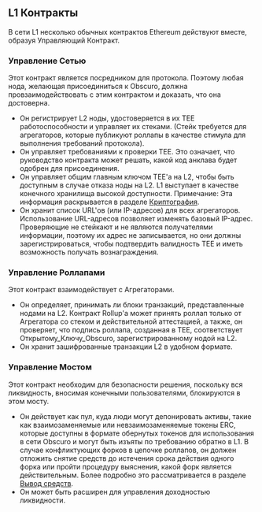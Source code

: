 ## L1 Контракты
В сети L1 несколько обычных контрактов Ethereum действуют вместе, образуя Управляющий Контракт.

### Управление Сетью
Этот контракт является посредником для протокола. Поэтому любая нода, желающая присоединиться к Obscuro, должна провзаимодействовать с этим контрактом и доказать, что она достоверна.

* Он регистрирует L2 ноды, удостоверяется в их TEE работоспособности и управляет их стеками. (Стейк требуется для агрегаторов, которые публикуют роллапы в качестве стимула для выполнения требований протокола).
* Он управляет требованиями к проверки TEE. Это означает, что руководство контракта может решать, какой код анклава будет одобрен для присоединения.
* Он управляет общим главным ключом TEE'а на L2, чтобы быть доступным в случае отказа ноды на L2. L1 выступает в качестве конечного хранилища высокой доступности. Примечание: Эта информация раскрывается в разделе [Криптография](./cryptography).
* Он хранит список URL'ов (или IP-адресов) для всех агрегаторов. Использование URL-адресов позволяет изменять базовый IP-адрес. Проверяющие не стейкают и не являются получателями информации, поэтому их адрес не записывается, но они должны зарегистрироваться, чтобы подтвердить валидность TEE и иметь возможность получать вознаграждения.


### Управление Роллапами
Этот контракт взаимодействует с Агрегаторами.

* Он определяет, принимать ли блоки транзакций, представленные нодами на L2. Контракт Rollup'а может принять роллап только от Агрегатора со стеком и действительной аттестацией, а также, он проверяет, что подпись роллапа, созданная в TEE, соответствует Открытому_Ключу_Obscuro, зарегистрированному нодой на L2.
* Он хранит зашифрованные транзакции L2 в удобном формате.

### Управление Мостом
Этот контракт необходим для безопасности решения, поскольку вся ликвидность, вносимая конечными пользователями, блокируются в этом мосту.

* Он действует как пул, куда люди могут депонировать активы, такие как взаимозаменяемые или невзаимозаменяемые токены ERC, которые доступны в формате обернутых токенов для использования в сети Obscuro и могут быть изъяты по требованию обратно в L1.
В случае конфликтующих форков в цепочке роллапов, он должен отложить снятие средств до истечения срока действия одного форка или пройти процедуру выяснения, какой форк является действительным. Более подробно это рассматривается в разделе [Вывод средств](./obscuro-ethereum-interaction#withdrawals).
* Он может быть расширен для управления доходностью ликвидности.
